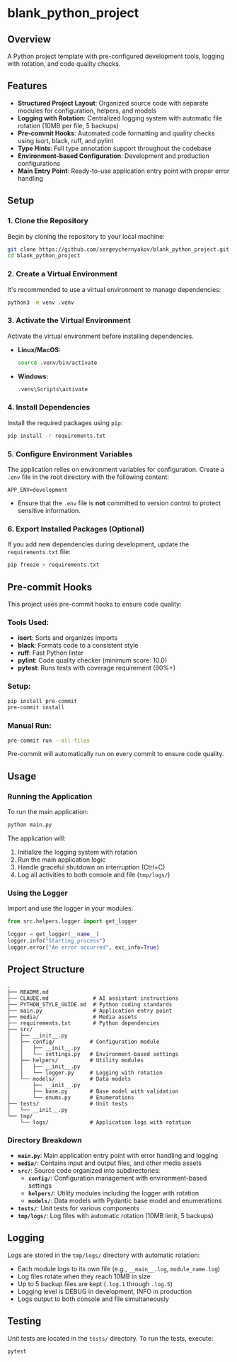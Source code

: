 # blank_python_project

## Overview

A Python project template with pre-configured development tools, logging with rotation, and code quality checks.

## Features

- **Structured Project Layout**: Organized source code with separate modules for configuration, helpers, and models
- **Logging with Rotation**: Centralized logging system with automatic file rotation (10MB per file, 5 backups)
- **Pre-commit Hooks**: Automated code formatting and quality checks using isort, black, ruff, and pylint
- **Type Hints**: Full type annotation support throughout the codebase
- **Environment-based Configuration**: Development and production configurations
- **Main Entry Point**: Ready-to-use application entry point with proper error handling

## Setup

### 1. Clone the Repository

Begin by cloning the repository to your local machine:

```bash
git clone https://github.com/sergeychernyakov/blank_python_project.git
cd blank_python_project
```

### 2. Create a Virtual Environment

It's recommended to use a virtual environment to manage dependencies:

```bash
python3 -m venv .venv
```

### 3. Activate the Virtual Environment

Activate the virtual environment before installing dependencies.

- **Linux/MacOS:**

    ```bash
    source .venv/bin/activate
    ```

- **Windows:**

    ```bash
    .venv\Scripts\activate
    ```

### 4. Install Dependencies

Install the required packages using `pip`:

```bash
pip install -r requirements.txt
```

### 5. Configure Environment Variables

The application relies on environment variables for configuration. Create a `.env` file in the root directory with the following content:

```env
APP_ENV=development
```

- Ensure that the `.env` file is **not** committed to version control to protect sensitive information.

### 6. Export Installed Packages (Optional)

If you add new dependencies during development, update the `requirements.txt` file:

```bash
pip freeze > requirements.txt
```

## Pre-commit Hooks

This project uses pre-commit hooks to ensure code quality:

### Tools Used:
- **isort**: Sorts and organizes imports
- **black**: Formats code to a consistent style
- **ruff**: Fast Python linter
- **pylint**: Code quality checker (minimum score: 10.0)
- **pytest**: Runs tests with coverage requirement (90%+)

### Setup:
```bash
pip install pre-commit
pre-commit install
```

### Manual Run:
```bash
pre-commit run --all-files
```

Pre-commit will automatically run on every commit to ensure code quality.


## Usage

### Running the Application

To run the main application:

```bash
python main.py
```

The application will:
1. Initialize the logging system with rotation
2. Run the main application logic
3. Handle graceful shutdown on interruption (Ctrl+C)
4. Log all activities to both console and file (`tmp/logs/`)

### Using the Logger

Import and use the logger in your modules:

```python
from src.helpers.logger import get_logger

logger = get_logger(__name__)
logger.info("Starting process")
logger.error("An error occurred", exc_info=True)
```

## Project Structure

```
.
├── README.md
├── CLAUDE.md              # AI assistant instructions
├── PYTHON_STYLE_GUIDE.md  # Python coding standards
├── main.py                # Application entry point
├── media/                 # Media assets
├── requirements.txt       # Python dependencies
├── src/
│   ├── __init__.py
│   ├── config/           # Configuration module
│   │   ├── __init__.py
│   │   └── settings.py   # Environment-based settings
│   ├── helpers/          # Utility modules
│   │   ├── __init__.py
│   │   └── logger.py     # Logging with rotation
│   └── models/           # Data models
│       ├── __init__.py
│       ├── base.py       # Base model with validation
│       └── enums.py      # Enumerations
├── tests/                # Unit tests
│   └── __init__.py
└── tmp/
    └── logs/             # Application logs with rotation
```

### Directory Breakdown

- **`main.py`**: Main application entry point with error handling and logging
- **`media/`**: Contains input and output files, and other media assets
- **`src/`**: Source code organized into subdirectories:
  - **`config/`**: Configuration management with environment-based settings
  - **`helpers/`**: Utility modules including the logger with rotation
  - **`models/`**: Data models with Pydantic base model and enumerations
- **`tests/`**: Unit tests for various components
- **`tmp/logs/`**: Log files with automatic rotation (10MB limit, 5 backups)

## Logging

Logs are stored in the `tmp/logs/` directory with automatic rotation:
- Each module logs to its own file (e.g., `__main__.log`, `module_name.log`)
- Log files rotate when they reach 10MB in size
- Up to 5 backup files are kept (`.log.1` through `.log.5`)
- Logging level is DEBUG in development, INFO in production
- Logs output to both console and file simultaneously

## Testing

Unit tests are located in the `tests/` directory. To run the tests, execute:

```bash
pytest
```

